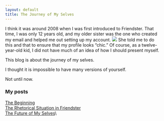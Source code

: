```yaml
---
layout: default
title: The Journey of My Selves
---
```


I think it was around 2008 when I was first introduced to Friendster. That time, I was only 12 years old, and my older sister was the one who created my email and helped me out setting up my account.
![](223460_217078918319011_4031894_n.jpg)
She told me to do this and that to ensure that my profile looks “chic.” Of course, as a twelve-year-old kid, I did not have much of an idea of how I should present myself.

This blog is about the journey of my selves.

I thought it is impossible to have many versions of yourself.

Not until now.

### My posts
[The Beginning](./The_Beginning.md)\
[The Rhetorical Situation in Friendster](./The_Rhetorical_Situation_in_Friendster.md)\
[The Future of My Selves](./The_Future_of_My_Selves.md)\
